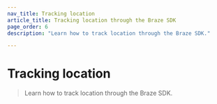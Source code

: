 ```yaml
---
nav_title: Tracking location
article_title: Tracking location through the Braze SDK
page_order: 6
description: "Learn how to track location through the Braze SDK."

---
```


# Tracking location

> Learn how to track location through the Braze SDK.

